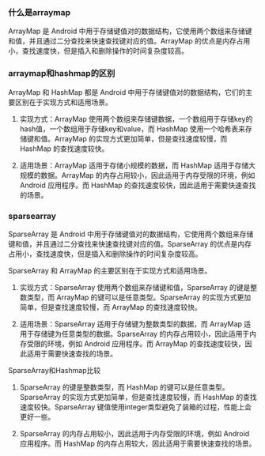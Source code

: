 ### 什么是arraymap

ArrayMap 是 Android 中用于存储键值对的数据结构，它使用两个数组来存储键和值，并且通过二分查找来快速查找键对应的值。ArrayMap 的优点是内存占用小，查找速度快，但是插入和删除操作的时间复杂度较高。

### arraymap和hashmap的区别

ArrayMap 和 HashMap 都是 Android 中用于存储键值对的数据结构，它们的主要区别在于实现方式和适用场景。

1. 实现方式：ArrayMap 使用两个数组来存储键数据，一个数组用于存储key的hash值，一个数组用于存储key和value，而 HashMap 使用一个哈希表来存储键和值。ArrayMap 的实现方式更加简单，但是查找速度较慢，而 HashMap 的查找速度较快。

2. 适用场景：ArrayMap 适用于存储小规模的数据，而 HashMap 适用于存储大规模的数据。ArrayMap 的内存占用较小，因此适用于内存受限的环境，例如 Android 应用程序。而 HashMap 的查找速度较快，因此适用于需要快速查找的场景。

### sparsearray

SparseArray 是 Android 中用于存储键值对的数据结构，它使用两个数组来存储键和值，并且通过二分查找来快速查找键对应的值。SparseArray 的优点是内存占用小，查找速度快，但是插入和删除操作的时间复杂度较高。

SparseArray 和 ArrayMap 的主要区别在于实现方式和适用场景。

1. 实现方式：SparseArray 使用两个数组来存储键和值，SparseArray 的键是整数类型，而 ArrayMap 的键可以是任意类型。SparseArray 的实现方式更加简单，但是查找速度较慢，而 ArrayMap 的查找速度较快。

2. 适用场景：SparseArray 适用于存储键为整数类型的数据，而 ArrayMap 适用于存储键为任意类型的数据。SparseArray 的内存占用较小，因此适用于内存受限的环境，例如 Android 应用程序。而 ArrayMap 的查找速度较快，因此适用于需要快速查找的场景。

SparseArray和Hashmap比较

1. SparseArray 的键是整数类型，而 HashMap 的键可以是任意类型。SparseArray 的实现方式更加简单，但是查找速度较慢，而 HashMap 的查找速度较快。SparseArray 键值使用integer类型避免了装箱的过程，性能上会更好一些。

2. SparseArray 的内存占用较小，因此适用于内存受限的环境，例如 Android 应用程序。而 HashMap 的内存占用较大，因此适用于需要快速查找的场景。